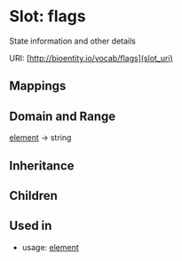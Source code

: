 # Slot: flags


State information and other details

URI: [http://bioentity.io/vocab/flags](slot_uri)
## Mappings

## Domain and Range

[element](Element.md) -> string
## Inheritance

## Children

## Used in

 *  usage: [element](Element.md)
